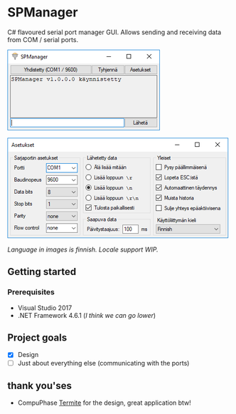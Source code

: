# SPManager

C# flavoured serial port manager GUI. Allows sending and receiving data from COM / serial ports.

![Main form](./gitassets/mainform.png)

![Settings form](./gitassets/settingsform.png)

_Language in images is finnish. Locale support WIP._

## Getting started

### Prerequisites
* Visual Studio 2017
* .NET Framework 4.6.1 (_I think we can go lower_)

## Project goals

- [x] Design
- [ ] Just about everything else (communicating with the ports)

## thank you'ses
* CompuPhase [Termite](https://www.compuphase.com/software_termite.htm#_) for the design, great application btw!